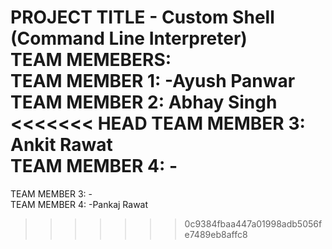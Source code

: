 PROJECT TITLE - Custom Shell (Command Line Interpreter)
<br>
TEAM MEMEBERS:<br>
TEAM MEMBER 1: -Ayush Panwar<br>
TEAM MEMBER 2: Abhay Singh<br>
<<<<<<< HEAD
TEAM MEMBER 3: Ankit Rawat<br>
TEAM MEMBER 4: -<br>
=======
TEAM MEMBER 3: -<br>
TEAM MEMBER 4: -Pankaj Rawat<br>
>>>>>>> 0c9384fbaa447a01998adb5056fe7489eb8affc8
